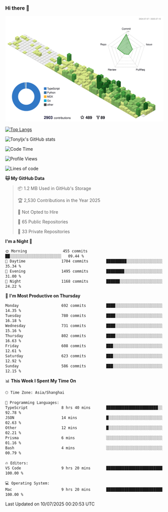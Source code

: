 ### Hi there 👋

![](./profile-3d-contrib/profile-green-animate.svg)

 

[![Top Langs](https://github-readme-stats.vercel.app/api/top-langs/?username=tonyljx)](https://github.com/anuraghazra/github-readme-stats)

![Tonyljx's GitHub stats](https://github-readme-stats.vercel.app/api?username=tonyljx&theme=default&show_icons=true)

 

<!--START_SECTION:waka-->
![Code Time](http://img.shields.io/badge/Code%20Time-1%2C383%20hrs%2059%20mins-blue)

![Profile Views](http://img.shields.io/badge/Profile%20Views-0-blue)

![Lines of code](https://img.shields.io/badge/From%20Hello%20World%20I%27ve%20Written-2.0%20million%20lines%20of%20code-blue)

**🐱 My GitHub Data** 

> 📦 1.2 MB Used in GitHub's Storage 
 > 
> 🏆 2,530 Contributions in the Year 2025
 > 
> 🚫 Not Opted to Hire
 > 
> 📜 65 Public Repositories 
 > 
> 🔑 33 Private Repositories 
 > 
**I'm a Night 🦉** 

```text
🌞 Morning                455 commits         ██░░░░░░░░░░░░░░░░░░░░░░░   09.44 % 
🌆 Daytime                1704 commits        █████████░░░░░░░░░░░░░░░░   35.34 % 
🌃 Evening                1495 commits        ████████░░░░░░░░░░░░░░░░░   31.00 % 
🌙 Night                  1168 commits        ██████░░░░░░░░░░░░░░░░░░░   24.22 % 
```
📅 **I'm Most Productive on Thursday** 

```text
Monday                   692 commits         ████░░░░░░░░░░░░░░░░░░░░░   14.35 % 
Tuesday                  780 commits         ████░░░░░░░░░░░░░░░░░░░░░   16.18 % 
Wednesday                731 commits         ████░░░░░░░░░░░░░░░░░░░░░   15.16 % 
Thursday                 802 commits         ████░░░░░░░░░░░░░░░░░░░░░   16.63 % 
Friday                   608 commits         ███░░░░░░░░░░░░░░░░░░░░░░   12.61 % 
Saturday                 623 commits         ███░░░░░░░░░░░░░░░░░░░░░░   12.92 % 
Sunday                   586 commits         ███░░░░░░░░░░░░░░░░░░░░░░   12.15 % 
```


📊 **This Week I Spent My Time On** 

```text
🕑︎ Time Zone: Asia/Shanghai

💬 Programming Languages: 
TypeScript               8 hrs 40 mins       ███████████████████████░░   92.78 % 
JSON                     14 mins             █░░░░░░░░░░░░░░░░░░░░░░░░   02.63 % 
Other                    12 mins             █░░░░░░░░░░░░░░░░░░░░░░░░   02.21 % 
Prisma                   6 mins              ░░░░░░░░░░░░░░░░░░░░░░░░░   01.16 % 
Bash                     4 mins              ░░░░░░░░░░░░░░░░░░░░░░░░░   00.79 % 

🔥 Editors: 
VS Code                  9 hrs 20 mins       █████████████████████████   100.00 % 

💻 Operating System: 
Mac                      9 hrs 20 mins       █████████████████████████   100.00 % 
```


 Last Updated on 10/07/2025 00:20:53 UTC
<!--END_SECTION:waka-->
